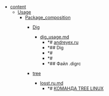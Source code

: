 - <a href = "E:\Node_projects\Node_Way\NBase\_Md\_Index\_Bash\content\cat.content\dir.content.md">content</a>
    - <a href = "E:\Node_projects\Node_Way\NBase\_Md\_Index\_Bash\content\Usage\cat.Usage\dir.Usage.md">Usage</a>
        - <a href = "E:\Node_projects\Node_Way\NBase\_Md\_Index\_Bash\content\Usage\Package_composition\cat.Package_composition\dir.Package_composition.md">Package_composition</a>
            - <a href = "E:\Node_projects\Node_Way\NBase\_Md\_Index\_Bash\content\Usage\Package_composition\Dig\cat.Dig\dir.Dig.md">Dig</a>
                - <a href = "E:\Node_projects\Node_Way\NBase\_Md\_Index\_Bash\content\Usage\Package_composition\Dig\dig_usage.md">dig_usage.md</a>
                    - *# [andreyex.ru](https://andreyex.ru/linux/komandy-linux-i-komandy-shell/kak-ispolzovat-komandu-dig-dlya-zaprosa-dns-v-linux/)
                    - *## Dig
                    - *#
                    - *#
                    - *## Файл .digrc
            
            - <a href = "E:\Node_projects\Node_Way\NBase\_Md\_Index\_Bash\content\Usage\Package_composition\tree\cat.tree\dir.tree.md">tree</a>
                - <a href = "E:\Node_projects\Node_Way\NBase\_Md\_Index\_Bash\content\Usage\Package_composition\tree\losst.ru.md">losst.ru.md</a>
                    - *# [КОМАНДА TREE LINUX](https://losst.ru/komanda-tree-linux)
            
        
    
